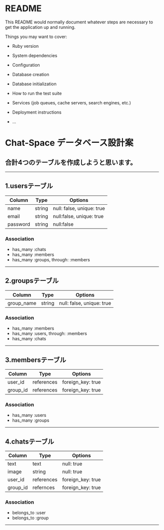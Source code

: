 # README

This README would normally document whatever steps are necessary to get the
application up and running.

Things you may want to cover:

* Ruby version

* System dependencies

* Configuration

* Database creation

* Database initialization

* How to run the test suite

* Services (job queues, cache servers, search engines, etc.)

* Deployment instructions

* ...
# Chat-Space データベース設計案
## 合計4つのテーブルを作成しようと思います。
***
## 1.usersテーブル

|Column|Type|Options|
|------|----|-------|
|name|string|null: false, unique: true|
|email|string|null:false, unique: true|
|password|string|null:false|

### Association
- has_many :chats
- has_many :members
- has_many :groups, through: :members

***

## 2.groupsテーブル

|Column|Type|Options|
|------|----|-------|
|group_name|string|null: false, unique: true|

### Association
- has_many :members
- has_many :users, through: :members
- has_many :chats

***

## 3.membersテーブル

|Column|Type|Options|
|------|----|-------|
|user_id|references|foreign_key: true|
|group_id|references|foreign_key: true|

### Association
- has_many :users
- has_many :groups


***

## 4.chatsテーブル

|Column|Type|Options|
|------|----|-------|
|text|text|null: true|
|image|string|null: true|
|user_id|references|foreign_key: true|
|group_id|refernces|foreign_key: true|


### Association
- belongs_to :user
- belongs_to :group


***
